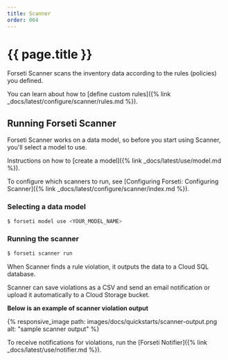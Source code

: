 ```yaml
---
title: Scanner
order: 004
---
```


# {{ page.title }}

Forseti Scanner scans the inventory data according to the rules (policies) you defined.

You can learn about how to [define custom rules]({% link _docs/latest/configure/scanner/rules.md %}).

## Running Forseti Scanner

Forseti Scanner works on a data model, so before you start using Scanner, you'll select a model to use. 

Instructions on how to [create a model]({% link _docs/latest/use/model.md %}).

To configure which scanners to run, see 
[Configuring Forseti: Configuring Scanner]({% link _docs/latest/configure/scanner/index.md %}).


### Selecting a data model

```bash
$ forseti model use <YOUR_MODEL_NAME>
```

### Running the scanner

```bash
$ forseti scanner run
```

When Scanner finds a rule violation, it outputs the data to a Cloud SQL database.

Scanner can save violations as a CSV and send an email notification or upload it
automatically to a Cloud Storage bucket. 

**Below is an example of scanner violation output**

{% responsive_image path: images/docs/quickstarts/scanner-output.png alt: "sample scanner output" %}

To receive notifications for violations, run the 
[Forseti Notifier]({% link _docs/latest/use/notifier.md %}).

